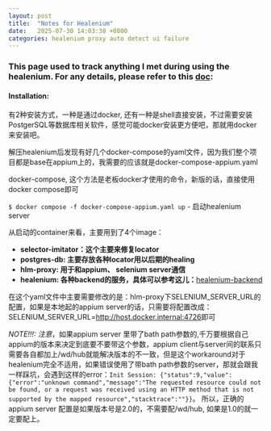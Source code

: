 ```yaml
---
layout: post
title:  "Notes for Healenium"
date:   2025-07-30 14:03:38 +0800
categories: healenium proxy auto detect ui failure
---
```


### This page used to track anything I met during using the healenium. For any details, please refer to this [doc](https://healenium.io/docs/overview): 

#### Installation: 
有2种安装方式，一种是通过docker, 还有一种是shell直接安装，不过需要安装PostgerSQL等数据库相关软件，感觉可能docker安装更方便吧，那就用docker来安装吧。

解压healenium后发现有好几个docker-compose的yaml文件，因为我们整个项目都是base在appium上的，我需要的应该就是docker-compose-appium.yaml

docker-compose, 这个方法是老板docker才使用的命令，新版的话，直接使用docker compose即可

`$ docker compose -f docker-compose-appium.yaml up` - 启动healenium server 

从启动的container来看，主要用到了4个image：

*   **selector-imitator：这个主要来修复locator**
*   **postgres-db: 主要存放各种locator用以后期的healing**
*   **hlm-proxy: 用于和appium、 selenium server通信**
*   **healenium: 各种backend的服务，具体可以参考这儿：**[healenium-backend](https://github.com/healenium/healenium-backend)



在这个yaml文件中主要需要修改的是：hlm-proxy下SELENIUM\_SERVER\_URL的配置，如果是本地起的appium server的话，只需要将配置改成：SELENIUM\_SERVER\_URL=<http://host.docker.internal:4726>即可

*NOTE!!!: 注意*，如果appium server 里带了bath path参数的,千万要根据自己appium的版本来决定到底要不要带这个参数，appium client与server间的联系只需要各自都加上/wd/hub就能解决版本的不一致，但是这个workaround对于healenium完全不适用，如果错误使用了带bath path参数的server，那就会跟我一样踩坑，会遇到这样的error：`Init Session: {"status":9,"value":{"error":"unknown command","message":"The requested resource could not be found, or a request was received using an HTTP method that is not supported by the mapped resource","stacktrace":""}}`。 所以，正确的appium server 配置是如果版本号是2.0的，不需要配/wd/hub, 如果是1.0的就一定要配上。
